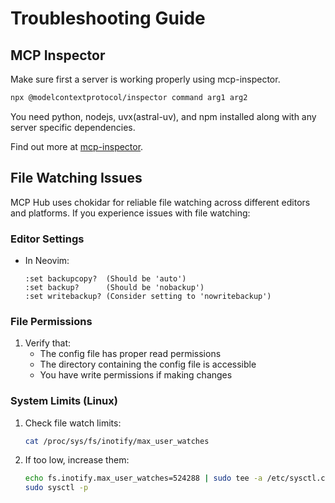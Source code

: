# Troubleshooting Guide

## MCP Inspector

Make sure first a server is working properly using mcp-inspector. 

```bash
npx @modelcontextprotocol/inspector command arg1 arg2
```
You need python, nodejs, uvx(astral-uv), and npm installed along with any server specific dependencies.

Find out more at [mcp-inspector](https://github.com/modelcontextprotocol/inspector).

## File Watching Issues

MCP Hub uses chokidar for reliable file watching across different editors and platforms. If you experience issues with file watching:

### Editor Settings
- In Neovim:
  ```
  :set backupcopy?  (Should be 'auto')
  :set backup?      (Should be 'nobackup')
  :set writebackup? (Consider setting to 'nowritebackup')
  ```
### File Permissions
1. Verify that:
   - The config file has proper read permissions
   - The directory containing the config file is accessible
   - You have write permissions if making changes

### System Limits (Linux)
1. Check file watch limits:
   ```bash
   cat /proc/sys/fs/inotify/max_user_watches
   ```
2. If too low, increase them:
   ```bash
   echo fs.inotify.max_user_watches=524288 | sudo tee -a /etc/sysctl.conf
   sudo sysctl -p
   ```
